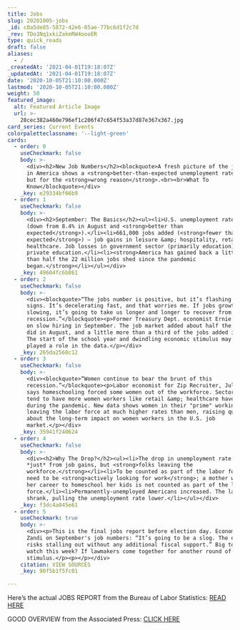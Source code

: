 ```yaml
---
title: Jobs
slug: 20201005-jobs
_id: c0a5de85-5872-42e6-85ae-77bc6d1f2c7d
_rev: TDo1Nq1xkiZakmRW4oooER
type: quick_reads
draft: false
aliases:
  - /
_createdAt: '2021-04-01T19:18:07Z'
_updatedAt: '2021-04-01T19:18:07Z'
date: '2020-10-05T21:10:00.000Z'
lastmod: '2020-10-05T21:10:00.000Z'
weight: 50
featured_image:
  alt: Featured Article Image
  url: >-
    28cec382a460e796ef1c206f47c654f53a37d87e367x367.jpg
card_series: Current Events
colorpaletteclassname: '--light-green'
cards:
  - order: 0
    useCheckmark: false
    body: >-
      <div><h2>New Job Numbers</h2><blockquote>A fresh picture of the job market
      in America shows a <strong>better-than-expected unemployment rate</strong>
      but for the <strong>wrong reason</strong>.<br><br>What To
      Know</blockquote></div>
    _key: e29334bf66b9
  - order: 1
    useCheckmark: false
    body: >-
      <div><h2>September: The Basics</h2><ul><li>U.S. unemployment rate = 7.9%
      (down from 8.4% in August and <strong>better than
      expected</strong>).</li><li>661,000 jobs added (<strong>fewer than
      expected</strong>) – job gains in leisure &amp; hospitality, retail &amp;
      healthcare. Job losses in government sector (primarily education) and
      private education.</li><li><strong>America has gained back a little more
      than half the 22 million jobs shed since the pandemic
      began.</strong></li></ul></div>
    _key: 49604fc6b861
  - order: 2
    useCheckmark: false
    body: >-
      <div><blockquote>“The jobs number is positive, but it’s flashing warning
      signs. It’s decelerating fast, and that worries me. If jobs growth is
      slowing, it’s going to take us longer and longer to recover from this
      recession.”</blockquote><p>Former Treasury Dept. economist Ernie Tedeschi
      on slow hiring in September. The job market added about half the jobs it
      did in August, and a little more than a third of the jobs added in July.
      The start of the school year and dwindling economic stimulus may have
      played a role in the data.</p></div>
    _key: 265da2560c12
  - order: 3
    useCheckmark: false
    body: >-
      <div><blockquote>“Women continue to bear the brunt of this
      recession.”</blockquote><p>Labor economist for Zip Recruiter, Julia Pollak
      says homeschooling forced some women out of the workforce. Sectors that
      tend to have more women workers like retail &amp; healthcare have suffered
      during the pandemic. New data shows women in their "prime" working years
      leaving the labor force at much higher rates than men, raising questions
      about the long-term impact on women workers in the U.S. job
      market.</p></div>
    _key: 35941f240624
  - order: 4
    useCheckmark: false
    body: >-
      <div><h2>Why The Drop?</h2><ul><li>The drop in unemployment rate came not
      *just* from job gains, but <strong>folks leaving the
      workforce.</strong></li><li>To be counted as part of the labor force, you
      need to be <strong>actively looking for work</strong>; a mother who leaves
      her career to homeschool her kids is not counted as part of the labor
      force.</li><li>Permanently-unemployed Americans increased. The labor force
      shrank, pulling the unemployment rate lower.</li></ul></div>
    _key: f3dc4a045e61
  - order: 5
    useCheckmark: true
    body: >-
      <div><p>This is the final jobs report before election day. Economist Mark
      Zandi on September's job numbers: “It’s going to be a slog. The economy
      risks stalling out without any additional fiscal support.” Big topic to
      watch this week? If lawmakers come together for another round of economic
      stimulus.</p><p></p></div>
    citation: VIEW SOURCES
    _key: 90f5b1f5fc01

---
```

Here’s the actual JOBS REPORT from the Bureau of Labor Statistics: [READ HERE](https://www.bls.gov/news.release/empsit.nr0.htm)

GOOD OVERVIEW from the Associated Press: [CLICK HERE](https://apnews.com/article/virus-outbreak-us-news-economy-bda32f552bd450be2b804131cd5d49e6)